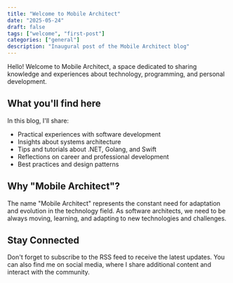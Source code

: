 ```yaml
---
title: "Welcome to Mobile Architect"
date: "2025-05-24"
draft: false
tags: ["welcome", "first-post"]
categories: ["general"]
description: "Inaugural post of the Mobile Architect blog"
---
```


Hello! Welcome to Mobile Architect, a space dedicated to sharing knowledge and experiences about technology, programming, and personal development.

## What you'll find here

In this blog, I'll share:

- Practical experiences with software development
- Insights about systems architecture
- Tips and tutorials about .NET, Golang, and Swift
- Reflections on career and professional development
- Best practices and design patterns

## Why "Mobile Architect"?

The name "Mobile Architect" represents the constant need for adaptation and evolution in the technology field. As software architects, we need to be always moving, learning, and adapting to new technologies and challenges.

## Stay Connected

Don't forget to subscribe to the RSS feed to receive the latest updates. You can also find me on social media, where I share additional content and interact with the community.
